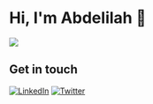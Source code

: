 # Hi, I'm Abdelilah 👋

<img src="https://raw.githubusercontent.com/freekmurze/freekmurze/master/dino.gif">

## Get in touch
[![LinkedIn](https://img.shields.io/badge/LinkedIn-%230077B5.svg?logo=linkedin&logoColor=white)](https://www.linkedin.com/in/abdelilah-dahdahi-b6a4b4207/) [![Twitter](https://img.shields.io/badge/Twitter-%231DA1F2.svg?logo=Twitter&logoColor=white)](https://twitter.com/@iamDahdahi)
